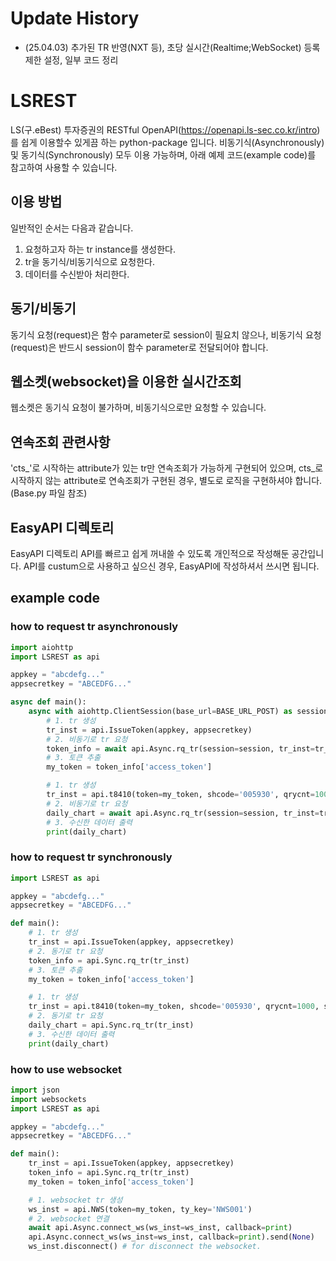 # Update History
- (25.04.03) 추가된 TR 반영(NXT 등), 초당 실시간(Realtime;WebSocket) 등록제한 설정, 일부 코드 정리

# LSREST
LS(구.eBest) 투자증권의 RESTful OpenAPI(https://openapi.ls-sec.co.kr/intro)를 쉽게 이용할수 있게끔 하는 python-package 입니다.
비동기식(Asynchronously) 및 동기식(Synchronously) 모두 이용 가능하며, 
아래 예제 코드(example code)를 참고하여 사용할 수 있습니다.

## 이용 방법
일반적인 순서는 다음과 같습니다.
1. 요청하고자 하는 tr instance를 생성한다.
2. tr을 동기식/비동기식으로 요청한다.
3. 데이터를 수신받아 처리한다.

## 동기/비동기
동기식 요청(request)은 함수 parameter로 session이 필요치 않으나, 
비동기식 요청(request)은 반드시 session이 함수 parameter로 전달되어야 합니다.

## 웹소켓(websocket)을 이용한 실시간조회
웹소켓은 동기식 요청이 불가하며, 비동기식으로만 요청할 수 있습니다.

## 연속조회 관련사항
'cts_'로 시작하는 attribute가 있는 tr만 연속조회가 가능하게 구현되어 있으며,
cts_로 시작하지 않는 attribute로 연속조회가 구현된 경우, 별도로 로직을 구현하셔야 합니다. (Base.py 파일 참조)

## EasyAPI 디렉토리
EasyAPI 디렉토리 API를 빠르고 쉽게 꺼내쓸 수 있도록 개인적으로 작성해둔 공간입니다.
API를 custum으로 사용하고 싶으신 경우, EasyAPI에 작성하셔서 쓰시면 됩니다.


## example code
### how to request tr asynchronously
```python
import aiohttp
import LSREST as api

appkey = "abcdefg..."
appsecretkey = "ABCEDFG..."

async def main():
    async with aiohttp.ClientSession(base_url=BASE_URL_POST) as session:
        # 1. tr 생성
        tr_inst = api.IssueToken(appkey, appsecretkey)
        # 2. 비동기로 tr 요청
        token_info = await api.Async.rq_tr(session=session, tr_inst=tr_inst)
        # 3. 토큰 추출
        my_token = token_info['access_token']

        # 1. tr 생성
        tr_inst = api.t8410(token=my_token, shcode='005930', qrycnt=1000, sdate='20200101', edate='20230926')
        # 2. 비동기로 tr 요청
        daily_chart = await api.Async.rq_tr(session=session, tr_inst=tr_inst)
        # 3. 수신한 데이터 출력
        print(daily_chart)
```


### how to request tr synchronously

```python
import LSREST as api

appkey = "abcdefg..."
appsecretkey = "ABCEDFG..."

def main():
    # 1. tr 생성
    tr_inst = api.IssueToken(appkey, appsecretkey)
    # 2. 동기로 tr 요청
    token_info = api.Sync.rq_tr(tr_inst)
    # 3. 토큰 추출
    my_token = token_info['access_token']

    # 1. tr 생성
    tr_inst = api.t8410(token=my_token, shcode='005930', qrycnt=1000, sdate='20200101', edate='20230926')
    # 2. 동기로 tr 요청
    daily_chart = api.Sync.rq_tr(tr_inst)
    # 3. 수신한 데이터 출력
    print(daily_chart)
```

### how to use websocket

```python
import json
import websockets
import LSREST as api

appkey = "abcdefg..."
appsecretkey = "ABCEDFG..."

def main():
    tr_inst = api.IssueToken(appkey, appsecretkey)
    token_info = api.Sync.rq_tr(tr_inst)
    my_token = token_info['access_token']

    # 1. websocket tr 생성
    ws_inst = api.NWS(token=my_token, ty_key='NWS001')
    # 2. websocket 연결
    await api.Async.connect_ws(ws_inst=ws_inst, callback=print)
    api.Async.connect_ws(ws_inst=ws_inst, callback=print).send(None)
    ws_inst.disconnect() # for disconnect the websocket.


```
